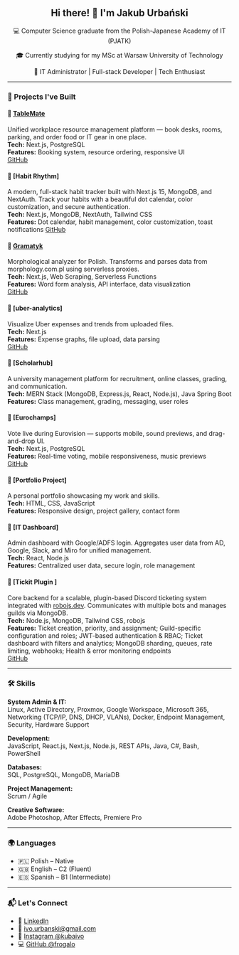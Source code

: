 <div align="center">
  <h2>Hi there! 👋 I'm Jakub Urbański</h2>
  <p>💻 Computer Science graduate from the Polish-Japanese Academy of IT (PJATK)</p>
  <p>🎓 Currently studying for my MSc at Warsaw University of Technology</p>
  <p>🚀 IT Administrator | Full-stack Developer | Tech Enthusiast</p>
</div>

---

### 🚧 Projects I've Built

#### 🔹 [TableMate](https://tablemate-gules.vercel.app/)  
Unified workplace resource management platform — book desks, rooms, parking, and order food or IT gear in one place.  
**Tech:** Next.js, PostgreSQL  
**Features:** Booking system, resource ordering, responsive UI  
[GitHub](https://github.com/frogalo/tablemate)  


#### 🔹 [Habit Rhythm]
A modern, full-stack habit tracker built with Next.js 15, MongoDB, and NextAuth. Track your habits with a beautiful dot calendar, color customization, and secure authentication.  
**Tech:** Next.js, MongoDB, NextAuth, Tailwind CSS  
**Features:** Dot calendar, habit management, color customization, toast notifications
[GitHub](https://github.com/frogalo/Habit_Rythm)  

#### 🔹 [Gramatyk](https://gramatyk.vercel.app/)  
Morphological analyzer for Polish. Transforms and parses data from morphology.com.pl using serverless proxies.  
**Tech:** Next.js, Web Scraping, Serverless Functions  
**Features:** Word form analysis, API interface, data visualization  
[GitHub](https://github.com/frogalo/gramatyk)  

#### 🔹 [uber-analytics]
Visualize Uber expenses and trends from uploaded files.  
**Tech:** Next.js  
**Features:** Expense graphs, file upload, data parsing  
[GitHub](https://github.com/frogalo/uber-analytics)  

#### 🔹 [Scholarhub]
A university management platform for recruitment, online classes, grading, and communication.  
**Tech:** MERN Stack (MongoDB, Express.js, React, Node.js), Java Spring Boot  
**Features:** Class management, grading, messaging, user roles  

#### 🔹 [Eurochamps]
Vote live during Eurovision — supports mobile, sound previews, and drag-and-drop UI.  
**Tech:** Next.js, PostgreSQL  
**Features:** Real-time voting, mobile responsiveness, music previews  
[GitHub](https://github.com/frogalo/eurochamps)  

#### 🔹 [Portfolio Project]
A personal portfolio showcasing my work and skills.  
**Tech:** HTML, CSS, JavaScript  
**Features:** Responsive design, project gallery, contact form  

#### 🔹 [IT Dashboard]
Admin dashboard with Google/ADFS login. Aggregates user data from AD, Google, Slack, and Miro for unified management.  
**Tech:** React, Node.js  
**Features:** Centralized user data, secure login, role management  

#### 🔹 [Tickit Plugin ]
Core backend for a scalable, plugin-based Discord ticketing system integrated with [robojs.dev](https://robojs.dev/). Communicates with multiple bots and manages guilds via MongoDB.  
**Tech:** Node.js, MongoDB, Tailwind CSS, robojs  
**Features:** Ticket creation, priority, and assignment; Guild-specific configuration and roles; JWT-based authentication & RBAC; Ticket dashboard with filters and analytics; MongoDB sharding, queues, rate limiting, webhooks; Health & error monitoring endpoints  
[GitHub](https://github.com/frogalo/tickit-backend)

---

### 🛠️ Skills

**System Admin & IT:**  
Linux, Active Directory, Proxmox, Google Workspace, Microsoft 365, Networking (TCP/IP, DNS, DHCP, VLANs), Docker, Endpoint Management, Security, Hardware Support

**Development:**  
JavaScript, React.js, Next.js, Node.js, REST APIs, Java, C#, Bash, PowerShell

**Databases:**  
SQL, PostgreSQL, MongoDB, MariaDB

**Project Management:**  
Scrum / Agile

**Creative Software:**  
Adobe Photoshop, After Effects, Premiere Pro

---

### 🌍 Languages

- 🇵🇱 Polish – Native  
- 🇬🇧 English – C2 (Fluent)  
- 🇪🇸 Spanish – B1 (Intermediate)

---

### 📬 Let's Connect

- 💼 [LinkedIn](https://pl.linkedin.com/in/jakub-urbański-9ab9a212b)  
- 📧 ivo.urbanski@gmail.com  
- 📸 [Instagram @kubaivo](https://www.instagram.com/kubaivo/)  
- 💻 [GitHub @frogalo](https://github.com/frogalo)
